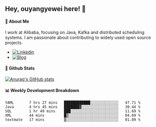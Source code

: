 ## Hey, ouyangyewei here! :wave:

#### :rocket: About Me
I work at Alibaba, focusing on Java, Kafka and distributed scheduling systems. I am passionate about contributing to widely used open source projects.

- [![Linkedin](https://img.shields.io/badge/LinkedIn-ouyangyewei-blue)](https://www.linkedin.com/in/ouyangyewei/)
- [![Blog](https://img.shields.io/badge/Blog-yeweiouyang-orange)](https://blog.csdn.net/yeweiouyang)

#### :star2: Github Stats
[![Anurag's GitHub stats](https://github-readme-stats.vercel.app/api?username=ouyangyewei&show_icons=true&cache_seconds=3600&theme=tokyonight)](https://github.com/anuraghazra/github-readme-stats)

#### :bar_chart: Weekly Development Breakdown
<!--START_SECTION:waka-->
```text
YAML       7 hrs 27 mins   ████████████░░░░░░░░░░░░░   47.71 % 
Java       4 hrs 45 mins   ███████▓░░░░░░░░░░░░░░░░░   30.44 % 
SQL        1 hr 49 mins    ███░░░░░░░░░░░░░░░░░░░░░░   11.69 % 
XML        44 mins         █▒░░░░░░░░░░░░░░░░░░░░░░░   04.69 % 
textmate   17 mins         ▒░░░░░░░░░░░░░░░░░░░░░░░░   01.89 % 
```
<!--END_SECTION:waka-->
